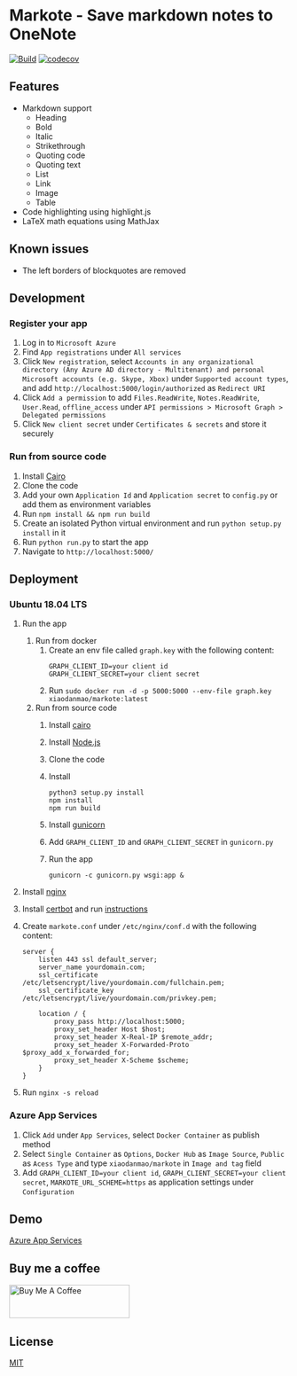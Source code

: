 # Markote - Save markdown notes to OneNote
[![Build](https://github.com/Frederick-S/markote/actions/workflows/build.yml/badge.svg?branch=master)](https://github.com/Frederick-S/markote/actions/workflows/build.yml) [![codecov](https://codecov.io/gh/Frederick-S/markote/branch/master/graph/badge.svg)](https://codecov.io/gh/Frederick-S/markote)

## Features
* Markdown support
    * Heading
    * Bold
    * Italic
    * Strikethrough
    * Quoting code
    * Quoting text
    * List
    * Link
    * Image
    * Table
* Code highlighting using highlight.js
* LaTeX math equations using MathJax

## Known issues
* The left borders of blockquotes are removed

## Development
### Register your app
1. Log in to `Microsoft Azure`
2. Find `App registrations` under `All services`
3. Click `New registration`, select `Accounts in any organizational directory (Any Azure AD directory - Multitenant) and personal Microsoft accounts (e.g. Skype, Xbox)` under `Supported account types`, and add `http://localhost:5000/login/authorized` as `Redirect URI`
4. Click `Add a permission` to add `Files.ReadWrite`, `Notes.ReadWrite`, `User.Read`, `offline_access` under `API permissions > Microsoft Graph > Delegated permissions`
5. Click `New client secret` under `Certificates & secrets` and store it securely

### Run from source code
1. Install [Cairo](https://cairographics.org/)
2. Clone the code
3. Add your own `Application Id` and `Application secret` to `config.py` or add them as environment variables
4. Run `npm install && npm run build`
5. Create an isolated Python virtual environment and run `python setup.py install` in it
6. Run `python run.py` to start the app
7. Navigate to `http://localhost:5000/`

## Deployment
### Ubuntu 18.04 LTS
1. Run the app
   1. Run from docker
      1. Create an env file called `graph.key` with the following content:
         ```
         GRAPH_CLIENT_ID=your client id
         GRAPH_CLIENT_SECRET=your client secret
         ```
      2. Run `sudo docker run -d -p 5000:5000 --env-file graph.key xiaodanmao/markote:latest`
   2. Run from source code
      1. Install [cairo](https://cairographics.org/)
      2. Install [Node.js](https://nodejs.org/en/)
      3. Clone the code
      4. Install

          ```
          python3 setup.py install
          npm install
          npm run build
          ```
      5. Install [gunicorn](http://gunicorn.org/)
      6. Add `GRAPH_CLIENT_ID` and `GRAPH_CLIENT_SECRET` in `gunicorn.py` 
      7. Run the app

          ```
          gunicorn -c gunicorn.py wsgi:app &
          ```
2. Install [nginx](https://www.nginx.com/)
3. Install [certbot](https://certbot.eff.org/) and run [instructions](https://certbot.eff.org/lets-encrypt/ubuntubionic-nginx)
4. Create `markote.conf` under `/etc/nginx/conf.d` with the following content:

    ```
    server {
        listen 443 ssl default_server;
        server_name yourdomain.com;
        ssl_certificate /etc/letsencrypt/live/yourdomain.com/fullchain.pem;
        ssl_certificate_key /etc/letsencrypt/live/yourdomain.com/privkey.pem;

        location / {
            proxy_pass http://localhost:5000;
            proxy_set_header Host $host;
            proxy_set_header X-Real-IP $remote_addr;
            proxy_set_header X-Forwarded-Proto $proxy_add_x_forwarded_for;
            proxy_set_header X-Scheme $scheme;
        }
    }
    ```
11. Run `nginx -s reload`

### Azure App Services
1. Click `Add` under `App Services`, select `Docker Container` as publish method
2. Select `Single Container` as `Options`, `Docker Hub` as `Image Source`, `Public` as `Acess Type` and type `xiaodanmao/markote` in `Image and tag` field
3. Add `GRAPH_CLIENT_ID=your client id`, `GRAPH_CLIENT_SECRET=your client secret`, `MARKOTE_URL_SCHEME=https` as application settings under `Configuration` 

## Demo
[Azure App Services](http://markote.azurewebsites.net/)

## Buy me a coffee
<a href="https://www.buymeacoffee.com/XiaodanMao" target="_blank"><img src="https://cdn.buymeacoffee.com/buttons/v2/default-yellow.png" alt="Buy Me A Coffee" style="height: 60px !important;width: 217px !important;" ></a>

## License
[MIT](LICENSE)
